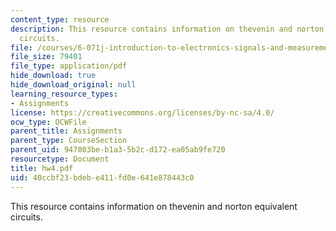```yaml
---
content_type: resource
description: This resource contains information on thevenin and norton equivalent
  circuits.
file: /courses/6-071j-introduction-to-electronics-signals-and-measurement-spring-2006/40ccbf23bdebe411fd0e641e878443c0_hw4.pdf
file_size: 79401
file_type: application/pdf
hide_download: true
hide_download_original: null
learning_resource_types:
- Assignments
license: https://creativecommons.org/licenses/by-nc-sa/4.0/
ocw_type: OCWFile
parent_title: Assignments
parent_type: CourseSection
parent_uid: 947003be-b1a3-5b2c-d172-ea05ab9fe720
resourcetype: Document
title: hw4.pdf
uid: 40ccbf23-bdeb-e411-fd0e-641e878443c0
---
```

This resource contains information on thevenin and norton equivalent circuits.